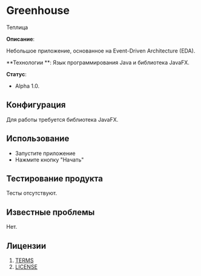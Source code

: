 # Greenhouse
Теплица

**Описание**:  

Небольшое приложение, основанное на Event-Driven Architecture (EDA).

**Технологии **:
   Язык программирования Java  и библиотека JavaFX.

  

**Статус**:
  - Alpha 1.0.


## Конфигурация

Для работы требуется библиотека JavaFX.

## Использование

- Запустите приложение
- Нажмите кнопку "Начать"

## Тестирование продукта

Тесты отсутствуют.

## Известные проблемы

 Нет.




## Лицензии
1. [TERMS](TERMS.md)
2. [LICENSE](LICENSE)
